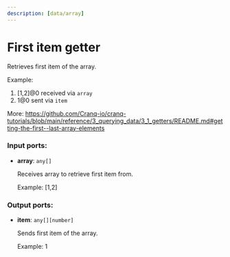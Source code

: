 ```yaml
---
description: [data/array]
---
```


# First item getter

Retrieves first item of the array.

Example:
1. [1,2]@0 received via `array`
2. 1@0 sent via `item`

More:
https://github.com/Cranq-io/cranq-tutorials/blob/main/reference/3_querying_data/3_1_getters/README.md#getting-the-first--last-array-elements

### Input ports:

* __array__: ` any[] `

    Receives array to retrieve first item from.
    
    Example:
    [1,2]

### Output ports:

* __item__: ` any[][number] `

    Sends first item of the array.
    
    Example:
    1

